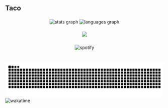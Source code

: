 <h2 align="left">Taco</h2>

###

<div align="center">
  <img src="https://github-readme-stats-git-master-tacotakedown.vercel.app/api?username=tacotakedown&hide_title=false&hide_rank=false&rank_icon=github&card_width=421&show_icons=true&include_all_commits=true&count_private=true&disable_animations=false&theme=transparent&locale=en&hide_border=true" height="161" alt="stats graph"  />

  <img src="https://github-readme-stats-git-master-tacotakedown.vercel.app/api/top-langs?username=tacotakedown&locale=en&hide_title=false&layout=compact&card_width=500&langs_count=10&theme=transparent&hide_border=true" height="161" alt="languages graph"  />
</div>

###


###



<div align="center">
   <img src="https://skillicons.dev/icons?i=rust,c,cs,cpp,ts,js,html,css,sass,tailwind,react,solidjs,tauri,electron,vite,nodejs,bun,discordjs,wasm,py,visualstudio,vscode,blender,cmake,arduino,ae,au,ai,pr,ps" />
</div>

###

<div align="center">
    <img src="https://spotify-github-profile.vercel.app/api/view?uid=robogod9-us&cover_image=false&theme=default&show_offline=false&background_color=121212&interchange=true&bar_color_cover=true"  alt="spotify"  />
<!--   <img src="https://github-readme-steam-status.vercel.app/status/?steamid=76561198092044099"/> -->
</div>

###

<br clear="both">

<img src="https://raw.githubusercontent.com/tacotakedown/tacotakedown/output/github-contribution-grid-snake-dark.svg" alt="Snake animation" />

<img src="https://wakatime.com/share/@Tacotakedown/04f9a29a-17e0-4413-af2c-09aa405eb735.svg" alt="wakatime"/>

